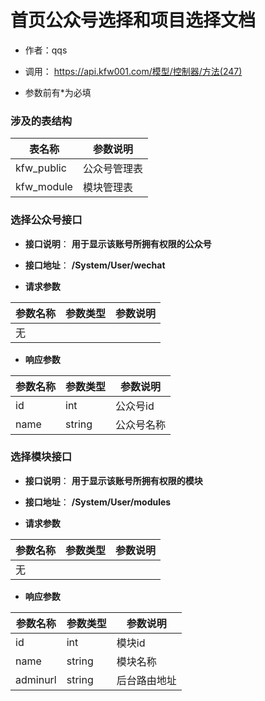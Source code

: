 # 首页公众号选择和项目选择文档

+ 作者：qqs

+ 调用： https://api.kfw001.com/模型/控制器/方法(247)

+ 参数前有*为必填

### 涉及的表结构

|  表名称  |  参数说明 |
| --------- |  ------- |
| kfw_public | 公众号管理表 |
| kfw_module | 模块管理表 |



### 选择公众号接口

+ __接口说明__： __用于显示该账号所拥有权限的公众号__

+ __接口地址__： __/System/User/wechat__

+ __请求参数__

|  参数名称  | 参数类型 | 参数说明 |
| --------- | -------- | ------- |
| 无 |


+ __响应参数__

|  参数名称  | 参数类型 | 参数说明 |
| --------- | -------- | ------- |
| id | int | 公众号id |
| name | string | 公众号名称 |



### 选择模块接口

+ __接口说明__： __用于显示该账号所拥有权限的模块__

+ __接口地址__： __/System/User/modules__

+ __请求参数__

|  参数名称  | 参数类型 | 参数说明 |
| --------- | -------- | ------- |
| 无 |


+ __响应参数__

|  参数名称  | 参数类型 | 参数说明 |
| --------- | -------- | ------- |
| id | int | 模块id |
| name | string | 模块名称 |
| adminurl | string | 后台路由地址 |